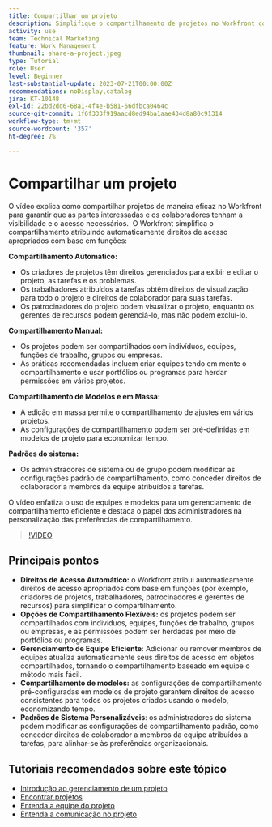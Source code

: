 ```yaml
---
title: Compartilhar um projeto
description: Simplifique o compartilhamento de projetos no Workfront com direitos de acesso automáticos, opções flexíveis, gerenciamento baseado em equipe, compartilhamento de modelos e padrões de sistema personalizáveis para colaboração simplificada.
activity: use
team: Technical Marketing
feature: Work Management
thumbnail: share-a-project.jpeg
type: Tutorial
role: User
level: Beginner
last-substantial-update: 2023-07-21T00:00:00Z
recommendations: noDisplay,catalog
jira: KT-10148
exl-id: 22bd2dd6-68a1-4f4e-b581-66dfbca0464c
source-git-commit: 1f6f333f919aacd8ed94ba1aae434d8a80c91314
workflow-type: tm+mt
source-wordcount: '357'
ht-degree: 7%

---
```


# Compartilhar um projeto

O vídeo explica como compartilhar projetos de maneira eficaz no Workfront para garantir que as partes interessadas e os colaboradores tenham a visibilidade e o acesso necessários. &#x200B; O Workfront simplifica o compartilhamento atribuindo automaticamente direitos de acesso apropriados com base em funções:

**Compartilhamento Automático:**
* Os criadores de projetos têm direitos gerenciados para exibir e editar o projeto, as tarefas e os problemas.
* Os trabalhadores atribuídos a tarefas obtêm direitos de visualização para todo o projeto e direitos de colaborador para suas tarefas.
* Os patrocinadores do projeto podem visualizar o projeto, enquanto os gerentes de recursos podem gerenciá-lo, mas não podem excluí-lo.

**Compartilhamento Manual:**
* Os projetos podem ser compartilhados com indivíduos, equipes, funções de trabalho, grupos ou empresas.
* As práticas recomendadas incluem criar equipes tendo em mente o compartilhamento e usar portfólios ou programas para herdar permissões em vários projetos.

**Compartilhamento de Modelos e em Massa:**
* A edição em massa permite o compartilhamento de ajustes em vários projetos. &#x200B;
* As configurações de compartilhamento podem ser pré-definidas em modelos de projeto para economizar tempo. &#x200B;

**Padrões do sistema:**
* Os administradores de sistema ou de grupo podem modificar as configurações padrão de compartilhamento, como conceder direitos de colaborador a membros da equipe atribuídos a tarefas.

O vídeo enfatiza o uso de equipes e modelos para um gerenciamento de compartilhamento eficiente e destaca o papel dos administradores na personalização das preferências de compartilhamento.

>[!VIDEO](https://video.tv.adobe.com/v/3423152/?quality=12&learn=on&enablevpops&captions=por_br)

## Principais pontos

* **Direitos de Acesso Automático:** o Workfront atribui automaticamente direitos de acesso apropriados com base em funções (por exemplo, criadores de projetos, trabalhadores, patrocinadores e gerentes de recursos) para simplificar o compartilhamento. &#x200B;
* **Opções de Compartilhamento Flexíveis:** os projetos podem ser compartilhados com indivíduos, equipes, funções de trabalho, grupos ou empresas, e as permissões podem ser herdadas por meio de portfólios ou programas. &#x200B;
* **Gerenciamento de Equipe Eficiente**: Adicionar ou remover membros de equipes atualiza automaticamente seus direitos de acesso em objetos compartilhados, tornando o compartilhamento baseado em equipe o método mais fácil. &#x200B;
* **Compartilhamento de modelos:** as configurações de compartilhamento pré-configuradas em modelos de projeto garantem direitos de acesso consistentes para todos os projetos criados usando o modelo, economizando tempo. &#x200B;
* **Padrões de Sistema Personalizáveis**: os administradores do sistema podem modificar as configurações de compartilhamento padrão, como conceder direitos de colaborador a membros da equipe atribuídos a tarefas, para alinhar-se às preferências organizacionais. &#x200B;


## Tutoriais recomendados sobre este tópico

* [Introdução ao gerenciamento de um projeto](/help/manage-work/projects/getting-started-manage-a-project.md)
* [Encontrar projetos](/help/manage-work/projects/find-projects.md)
* [Entenda a equipe do projeto](/help/manage-work/projects/understand-the-project-team.md)
* [Entenda a comunicação no projeto](/help/manage-work/projects/understand-project-communication.md)

